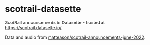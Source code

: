 # scotrail-datasette

ScotRail announcements in Datasette - hosted at https://scotrail.datasette.io/

Data and audio from [matteason/scotrail-announcements-june-2022](https://github.com/matteason/scotrail-announcements-june-2022).

